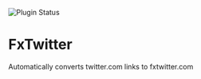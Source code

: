 ![Plugin Status](https://img.shields.io/badge/plugin_status-discontinued-E0E0E0?style=for-the-badge)

# FxTwitter

Automatically converts twitter.com links to fxtwitter.com
